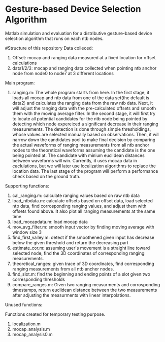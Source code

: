 # Gesture-based Device Selection Algorithm
Matlab simulation and evaluation for a distributive gesture-based device selection algorithm that runs on each ntb nodes.

#Structure of this repository
Data colleced: 

1. Offset: mocap and ranging data measured at a fixed location for offset calculations
2. data1/2/3: mocap and ranging data collected when pointing ntb anchor node from node0 to node7 at 3 different locations

Main program:

1. ranging.m: The whole program starts from here. In the first stage, it loads all mocap and ntb data from one of the data set(the default
is data2) and calculates the ranging data from the raw ntb data. Next, it will adjust the ranging data with the pre-calculated offsets and 
smooth them with the moving average filter. In the second stage, it will first try to locate all potential candidates for the ntb node being 
pointed by detecting which node expereiced a significant decrease in their ranging measurements. The detection is done through simple 
thresholdings, whose values are selected manually based on observations. Then, it will narrow down the candidates pool to make final decision
by comparing the actual waveforms of ranging measurements from all ntb anchor nodes to the theoretical waveforms assuming the candidate is the
one being pointed at. The candidate with minium euclidean distances between waveforms will win. Currently, it uses mocap data in caclulations,
but we will later use localization algorithms to replace the location data. The last stage of the program will perform a performance check based
on the ground truth.

Supporting functions:

1. cal_ranging.m: calculate ranging values based on raw ntb data
2. load_ntbdata.m: calculate offsets based on offset data, load selected ntb data, find corrosponding ranging values, and adjust them with 
offsets found above. It also plot all ranging measurements at the same time.
3. load_mocapdata.m: load mocap data
4. mov_avg_filter.m: smooth input vector by finding moving average with window size 3
5. find_first_valley.m: detect if the smoothened given input has decrease below the given threshold and return the decreasing part
6. estimate_cor.m: assuming user's movement is a straight line toward selected node, find the 3D coordinates of corresponding ranging measurements.
7. theoretical_ranges: given trace of 3D coordinates, find corresponding ranging measurements from all ntb anchor nodes.
8. find_slot.m: find the beginning and ending points of a slot given two corresponding thresholds
9. compare_ranges.m: Given two ranging measurments and corrosponding timestamps, return euclidean distance between the two measurements after 
adjusting the measurments with linear interpolations. 

Unused functions:

Functions created for temporary testing purpose.
1. localization.m
2. mocap_analysis.m
3. mocap_analysis0.m



